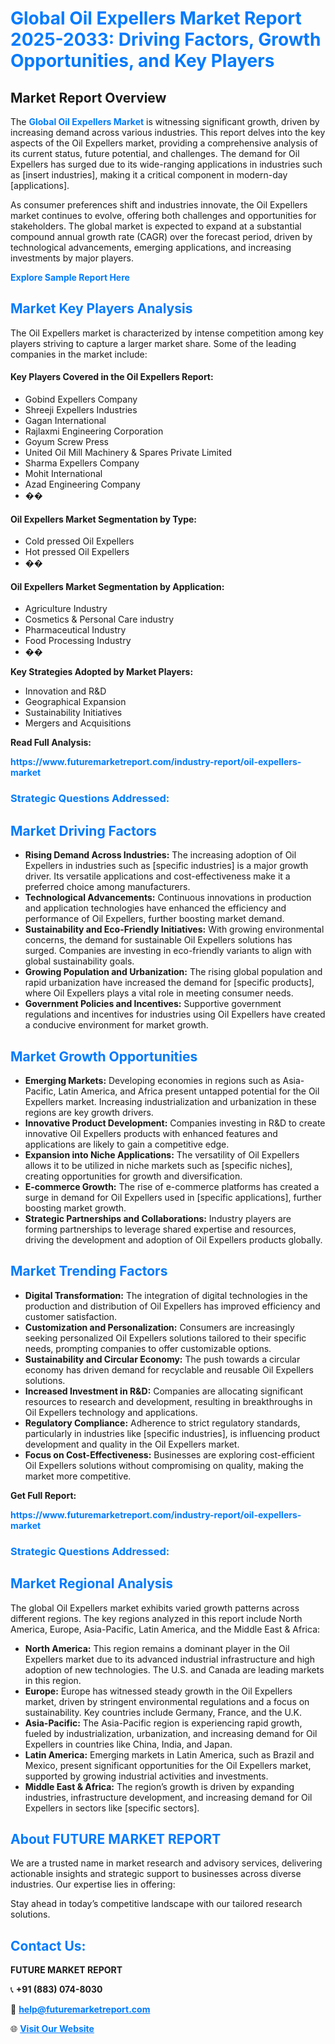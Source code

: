 <h1 style="color: #007BFF;">Global Oil Expellers Market Report 2025-2033: Driving Factors, Growth Opportunities, and Key Players</h1>

<section id="overview">
<h2>Market Report Overview</h2>
<p>The <a href="https://www.futuremarketreport.com/industry-report/oil-expellers-market" style="color: #007BFF; text-decoration: none;"><strong>Global Oil Expellers Market</strong></a> is witnessing significant growth, driven by increasing demand across various industries. This report delves into the key aspects of the Oil Expellers market, providing a comprehensive analysis of its current status, future potential, and challenges. The demand for Oil Expellers has surged due to its wide-ranging applications in industries such as [insert industries], making it a critical component in modern-day [applications].</p>
<p>As consumer preferences shift and industries innovate, the Oil Expellers market continues to evolve, offering both challenges and opportunities for stakeholders. The global market is expected to expand at a substantial compound annual growth rate (CAGR) over the forecast period, driven by technological advancements, emerging applications, and increasing investments by major players.</p>
</section>

<section id="overview">
<p><a href="https://www.futuremarketreport.com/request-sample/reportId=118220" style="color: #007BFF; text-decoration: none;"><strong>Explore Sample Report Here</strong></a></p>
</section>

<section id="key-players">
<h2 style="color: #007BFF;">Market Key Players Analysis</h2>
<p>The Oil Expellers market is characterized by intense competition among key players striving to capture a larger market share. Some of the leading companies in the market include:</p>
<h4>Key Players Covered in the Oil Expellers Report:</h4>
<ul><li>Gobind Expellers Company</li><li>Shreeji Expellers Industries</li><li>Gagan International</li><li>Rajlaxmi Engineering Corporation</li><li>Goyum Screw Press</li><li>United Oil Mill Machinery &amp; Spares Private Limited</li><li>Sharma Expellers Company</li><li>Mohit International</li><li>Azad Engineering Company</li><li>��</li></ul>
<h4>Oil Expellers Market Segmentation by Type:</h4>
<ul><li>Cold pressed Oil Expellers</li><li>Hot pressed Oil Expellers</li><li>��</li></ul>

<h4>Oil Expellers Market Segmentation by Application:</h4>
<ul><li>Agriculture Industry</li><li>Cosmetics &amp; Personal Care industry</li><li>Pharmaceutical Industry</li><li>Food Processing Industry</li><li>��</li></ul>
<p><strong>Key Strategies Adopted by Market Players:</strong></p>
<ul>
<li>Innovation and R&D</li>
<li>Geographical Expansion</li>
<li>Sustainability Initiatives</li>
<li>Mergers and Acquisitions</li>
</ul>
</section>

<section>
<p><strong>Read Full Analysis: </strong></p><a href="https://www.futuremarketreport.com/industry-report/oil-expellers-market" style="color: #007BFF; text-decoration: none;"><strong>https://www.futuremarketreport.com/industry-report/oil-expellers-market</strong></a>
<h3 style="color: #007BFF;">Strategic Questions Addressed:</h3>
</section>

<section id="driving-factors">
<h2 style="color: #007BFF;">Market Driving Factors</h2>
<ul>
<li><strong>Rising Demand Across Industries:</strong> The increasing adoption of Oil Expellers in industries such as [specific industries] is a major growth driver. Its versatile applications and cost-effectiveness make it a preferred choice among manufacturers.</li>
<li><strong>Technological Advancements:</strong> Continuous innovations in production and application technologies have enhanced the efficiency and performance of Oil Expellers, further boosting market demand.</li>
<li><strong>Sustainability and Eco-Friendly Initiatives:</strong> With growing environmental concerns, the demand for sustainable Oil Expellers solutions has surged. Companies are investing in eco-friendly variants to align with global sustainability goals.</li>
<li><strong>Growing Population and Urbanization:</strong> The rising global population and rapid urbanization have increased the demand for [specific products], where Oil Expellers plays a vital role in meeting consumer needs.</li>
<li><strong>Government Policies and Incentives:</strong> Supportive government regulations and incentives for industries using Oil Expellers have created a conducive environment for market growth.</li>
</ul>
</section>

<section id="growth-opportunities">
<h2 style="color: #007BFF;">Market Growth Opportunities</h2>
<ul>
<li><strong>Emerging Markets:</strong> Developing economies in regions such as Asia-Pacific, Latin America, and Africa present untapped potential for the Oil Expellers market. Increasing industrialization and urbanization in these regions are key growth drivers.</li>
<li><strong>Innovative Product Development:</strong> Companies investing in R&D to create innovative Oil Expellers products with enhanced features and applications are likely to gain a competitive edge.</li>
<li><strong>Expansion into Niche Applications:</strong> The versatility of Oil Expellers allows it to be utilized in niche markets such as [specific niches], creating opportunities for growth and diversification.</li>
<li><strong>E-commerce Growth:</strong> The rise of e-commerce platforms has created a surge in demand for Oil Expellers used in [specific applications], further boosting market growth.</li>
<li><strong>Strategic Partnerships and Collaborations:</strong> Industry players are forming partnerships to leverage shared expertise and resources, driving the development and adoption of Oil Expellers products globally.</li>
</ul>
</section>

<section id="trending-factors">
<h2 style="color: #007BFF;">Market Trending Factors</h2>
<ul>
<li><strong>Digital Transformation:</strong> The integration of digital technologies in the production and distribution of Oil Expellers has improved efficiency and customer satisfaction.</li>
<li><strong>Customization and Personalization:</strong> Consumers are increasingly seeking personalized Oil Expellers solutions tailored to their specific needs, prompting companies to offer customizable options.</li>
<li><strong>Sustainability and Circular Economy:</strong> The push towards a circular economy has driven demand for recyclable and reusable Oil Expellers solutions.</li>
<li><strong>Increased Investment in R&D:</strong> Companies are allocating significant resources to research and development, resulting in breakthroughs in Oil Expellers technology and applications.</li>
<li><strong>Regulatory Compliance:</strong> Adherence to strict regulatory standards, particularly in industries like [specific industries], is influencing product development and quality in the Oil Expellers market.</li>
<li><strong>Focus on Cost-Effectiveness:</strong> Businesses are exploring cost-efficient Oil Expellers solutions without compromising on quality, making the market more competitive.</li>
</ul>
</section>

<section>
<p><strong>Get Full Report: </strong></p><a href="https://www.futuremarketreport.com/industry-report/oil-expellers-market" style="color: #007BFF; text-decoration: none;"><strong>https://www.futuremarketreport.com/industry-report/oil-expellers-market</strong></a>
<h3 style="color: #007BFF;">Strategic Questions Addressed:</h3>
</section>


<section id="regional-analysis">
<h2 style="color: #007BFF;">Market Regional Analysis</h2>
<p>The global Oil Expellers market exhibits varied growth patterns across different regions. The key regions analyzed in this report include North America, Europe, Asia-Pacific, Latin America, and the Middle East & Africa:</p>
<ul>
<li><strong>North America:</strong> This region remains a dominant player in the Oil Expellers market due to its advanced industrial infrastructure and high adoption of new technologies. The U.S. and Canada are leading markets in this region.</li>
<li><strong>Europe:</strong> Europe has witnessed steady growth in the Oil Expellers market, driven by stringent environmental regulations and a focus on sustainability. Key countries include Germany, France, and the U.K.</li>
<li><strong>Asia-Pacific:</strong> The Asia-Pacific region is experiencing rapid growth, fueled by industrialization, urbanization, and increasing demand for Oil Expellers in countries like China, India, and Japan.</li>
<li><strong>Latin America:</strong> Emerging markets in Latin America, such as Brazil and Mexico, present significant opportunities for the Oil Expellers market, supported by growing industrial activities and investments.</li>
<li><strong>Middle East & Africa:</strong> The region’s growth is driven by expanding industries, infrastructure development, and increasing demand for Oil Expellers in sectors like [specific sectors].</li>
</ul>
</section>

<footer>
<h2 style="color: #007BFF;">About FUTURE MARKET REPORT</h2>
<p>We are a trusted name in market research and advisory services, delivering actionable insights and strategic support to businesses across diverse industries. Our expertise lies in offering:</p>

<p>Stay ahead in today’s competitive landscape with our tailored research solutions.</p>

<h2 style="color: #007BFF;">Contact Us:</h2>
<p><strong>FUTURE MARKET REPORT</strong></p>
<p>📞 <strong>+91 (883) 074-8030</strong></p>
<p>📧 <strong><a href="mailto:help@futuremarketreport.com" style="color: #007BFF;">help@futuremarketreport.com</a></strong></p>
<p>🌐 <strong><a href="https://www.futuremarketreport.com/" style="color: #007BFF;">Visit Our Website</a></strong></p>
</footer>